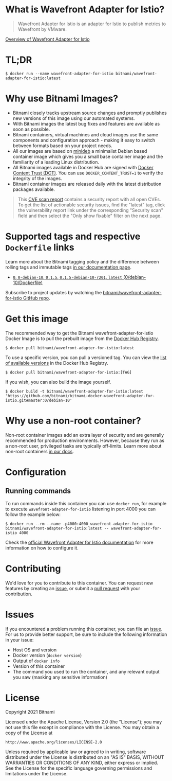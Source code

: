 # What is Wavefront Adapter for Istio?

> Wavefront Adapter for Istio is an adapter for Istio to publish metrics to Wavefront by VMware.


[Overview of Wavefront Adapter for Istio](https://github.com/vmware/wavefront-adapter-for-istio)

# TL;DR

```console
$ docker run --name wavefront-adapter-for-istio bitnami/wavefront-adapter-for-istio:latest
```

# Why use Bitnami Images?

* Bitnami closely tracks upstream source changes and promptly publishes new versions of this image using our automated systems.
* With Bitnami images the latest bug fixes and features are available as soon as possible.
* Bitnami containers, virtual machines and cloud images use the same components and configuration approach - making it easy to switch between formats based on your project needs.
* All our images are based on [minideb](https://github.com/bitnami/minideb) a minimalist Debian based container image which gives you a small base container image and the familiarity of a leading Linux distribution.
* All Bitnami images available in Docker Hub are signed with [Docker Content Trust (DCT)](https://docs.docker.com/engine/security/trust/content_trust/). You can use `DOCKER_CONTENT_TRUST=1` to verify the integrity of the images.
* Bitnami container images are released daily with the latest distribution packages available.


> This [CVE scan report](https://quay.io/repository/bitnami/wavefront-adapter-for-istio?tab=tags) contains a security report with all open CVEs. To get the list of actionable security issues, find the "latest" tag, click the vulnerability report link under the corresponding "Security scan" field and then select the "Only show fixable" filter on the next page.

# Supported tags and respective `Dockerfile` links

Learn more about the Bitnami tagging policy and the difference between rolling tags and immutable tags [in our documentation page](https://docs.bitnami.com/tutorials/understand-rolling-tags-containers/).


* [`0`, `0-debian-10`, `0.1.5`, `0.1.5-debian-10-r201`, `latest` (0/debian-10/Dockerfile)](https://github.com/bitnami/bitnami-docker-wavefront-adapter-for-istio/blob/0.1.5-debian-10-r201/0/debian-10/Dockerfile)

Subscribe to project updates by watching the [bitnami/wavefront-adapter-for-istio GitHub repo](https://github.com/bitnami/bitnami-docker-wavefront-adapter-for-istio).

# Get this image

The recommended way to get the Bitnami wavefront-adapter-for-istio Docker Image is to pull the prebuilt image from the [Docker Hub Registry](https://hub.docker.com/r/bitnami/wavefront-adapter-for-istio).

```console
$ docker pull bitnami/wavefront-adapter-for-istio:latest
```

To use a specific version, you can pull a versioned tag. You can view the [list of available versions](https://hub.docker.com/r/bitnami/wavefront-adapter-for-istio/tags/) in the Docker Hub Registry.

```console
$ docker pull bitnami/wavefront-adapter-for-istio:[TAG]
```

If you wish, you can also build the image yourself.

```console
$ docker build -t bitnami/wavefront-adapter-for-istio:latest 'https://github.com/bitnami/bitnami-docker-wavefront-adapter-for-istio.git#master:0/debian-10'
```

# Why use a non-root container?

Non-root container images add an extra layer of security and are generally recommended for production environments. However, because they run as a non-root user, privileged tasks are typically off-limits. Learn more about non-root containers [in our docs](https://docs.bitnami.com/tutorials/work-with-non-root-containers/).

# Configuration

## Running commands

To run commands inside this container you can use `docker run`, for example to execute `wavefront-adapter-for-istio` listening in port 4000 you can follow the example below:

```console
$ docker run --rm --name -p4000:4000 wavefront-adapter-for-istio bitnami/wavefront-adapter-for-istio:latest -- wavefront-adapter-for-istio 4000
```

Check the [official Wavefront Adapter for Istio documentation](https://github.com/vmware/wavefront-adapter-for-istio#configuration) for more information on how to configure it.

# Contributing

We'd love for you to contribute to this container. You can request new features by creating an [issue](https://github.com/bitnami/bitnami-docker-wavefront-adapter-for-istio/issues), or submit a [pull request](https://github.com/bitnami/bitnami-docker-wavefront-adapter-for-istio/pulls) with your contribution.

# Issues

If you encountered a problem running this container, you can file an [issue](https://github.com/bitnami/bitnami-docker-wavefront-adapter-for-istio/issues/new). For us to provide better support, be sure to include the following information in your issue:

- Host OS and version
- Docker version (`docker version`)
- Output of `docker info`
- Version of this container
- The command you used to run the container, and any relevant output you saw (masking any sensitive information)

# License

Copyright 2021 Bitnami

Licensed under the Apache License, Version 2.0 (the "License");
you may not use this file except in compliance with the License.
You may obtain a copy of the License at

    http://www.apache.org/licenses/LICENSE-2.0

Unless required by applicable law or agreed to in writing, software
distributed under the License is distributed on an "AS IS" BASIS,
WITHOUT WARRANTIES OR CONDITIONS OF ANY KIND, either express or implied.
See the License for the specific language governing permissions and
limitations under the License.
